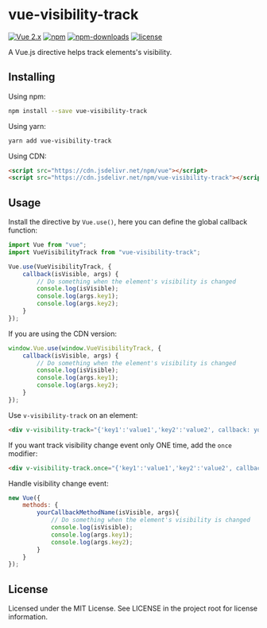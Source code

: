 # vue-visibility-track

[![Vue 2.x](https://img.shields.io/badge/Vue-2.x-brightgreen.svg)](https://vuejs.org/v2/guide/)
[![npm](https://img.shields.io/npm/v/vue-visibility-track.svg)](https://www.npmjs.com/package/vue-visibility-track)
[![npm-downloads](https://img.shields.io/npm/dm/vue-visibility-track.svg)](https://www.npmjs.com/package/vue-visibility-track)
[![license](https://img.shields.io/github/license/mashape/apistatus.svg)](https://github.com/wuxiaolinchn/vue-visibility-track/blob/master/LICENSE)

A Vue.js directive helps track elements's visibility.

## Installing

Using npm:
```bash
npm install --save vue-visibility-track
```

Using yarn:
```bash
yarn add vue-visibility-track
```

Using CDN:
```html
<script src="https://cdn.jsdelivr.net/npm/vue"></script>
<script src="https://cdn.jsdelivr.net/npm/vue-visibility-track"></script>
```

## Usage

Install the directive by `Vue.use()`, here you can define the global callback function:
```js
import Vue from "vue";
import VueVisibilityTrack from "vue-visibility-track";

Vue.use(VueVisibilityTrack, {
    callback(isVisible, args) {
        // Do something when the element's visibility is changed
        console.log(isVisible);
        console.log(args.key1);
        console.log(args.key2);
    }
});
```

If you are using the CDN version:

```js
window.Vue.use(window.VueVisibilityTrack, {
    callback(isVisible, args) {
        // Do something when the element's visibility is changed
        console.log(isVisible);
        console.log(args.key1);
        console.log(args.key2);
    }
});
```

Use `v-visibility-track` on an element:
```html
<div v-visibility-track="{'key1':'value1','key2':'value2', callback: yourCallbackMethodName}"></div>
```

If you want track visibility change event only ONE time, add the `once` modifier:

```html
<div v-visibility-track.once="{'key1':'value1','key2':'value2', callback: yourCallbackMethodName}"></div>
```

Handle visibility change event:
```js
new Vue({
    methods: {
        yourCallbackMethodName(isVisible, args){
            // Do something when the element's visibility is changed
            console.log(isVisible);
            console.log(args.key1);
            console.log(args.key2);
        }
    }
});
```

## License

Licensed under the MIT License. See LICENSE in the project root for license information.

